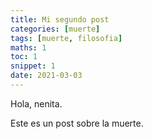 ```yaml
---
title: Mi segundo post
categories: [muerte]
tags: [muerte, filosofia]
maths: 1
toc: 1
snippet: 1
date: 2021-03-03
---
```


Hola, nenita.

Este es un post sobre la muerte.
